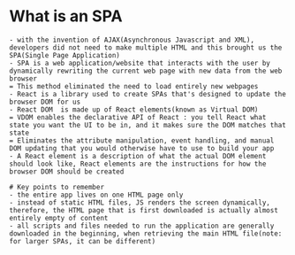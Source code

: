 # What is an SPA 
    - with the invention of AJAX(Asynchronous Javascript and XML), developers did not need to make multiple HTML and this brought us the SPA(Single Page Application)
    - SPA is a web application/website that interacts with the user by dynamically rewriting the current web page with new data from the web browser
    = This method eliminated the need to load entirely new webpages
    - React is a library used to create SPAs that's designed to update the browser DOM for us
    - React DOM  is made up of React elements(known as Virtual DOM)
    = VDOM enables the declarative API of React : you tell React what state you want the UI to be in, and it makes sure the DOM matches that state
    = Eliminates the attribute manipulation, event handling, and manual DOM updating that you would otherwise have to use to build your app
    - A React element is a description of what the actual DOM element should look like, React elements are the instructions for how the browser DOM should be created

    # Key points to remember
    - the entire app lives on one HTML page only
    - instead of static HTML files, JS renders the screen dynamically, therefore, the HTML page that is first downloaded is actually almost entirely empty of content
    - all scripts and files needed to run the application are generally downloaded in the beginning, when retrieving the main HTML file(note: for larger SPAs, it can be different)